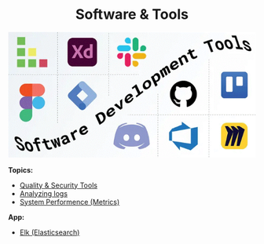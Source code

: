 <div align="center">

# **Software & Tools**

![Software & Tools](./pic/software.gif)
</div>

__Topics:__

  * [Quality & Security Tools](./files/quality_and_security.md)
  * [Analyzing logs](./files/monitoring.md)
  * [System Performence (Metrics)](./files/system_performance.md)


__App:__

  * [Elk (Elasticsearch)](./files/elk.md)
